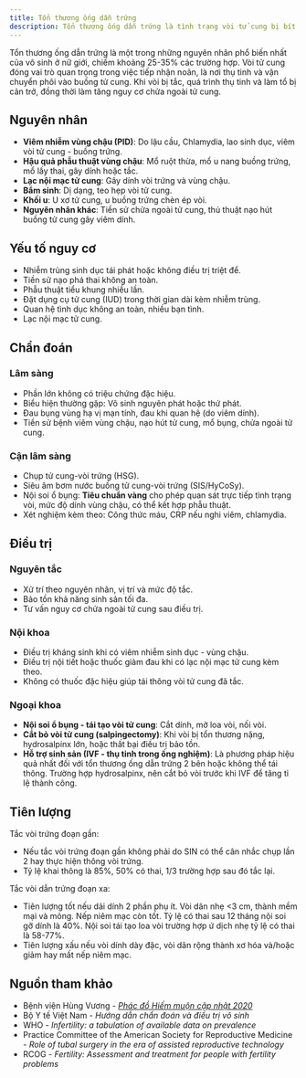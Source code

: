 ```yaml
---
title: Tổn thương ống dẫn trứng
description: Tổn thương ống dẫn trứng là tình trạng vòi tử cung bị bít tắc một phần hoặc toàn bộ, gây cản trở quá trình thụ tinh và vận chuyển phôi, là nguyên nhân thường gặp của vô sinh nữ.
---
```


Tổn thương ống dẫn trứng là một trong những nguyên nhân phổ biến nhất của vô sinh ở nữ giới, chiếm khoảng 25-35% các trường hợp. Vòi tử cung đóng vai trò quan trọng trong việc tiếp nhận noãn, là nơi thụ tinh và vận chuyển phôi vào buồng tử cung. Khi vòi bị tắc, quá trình thụ tinh và làm tổ bị cản trở, đồng thời làm tăng nguy cơ chửa ngoài tử cung.

## Nguyên nhân

- **Viêm nhiễm vùng chậu (PID)**: Do lậu cầu, Chlamydia, lao sinh dục, viêm vòi tử cung - buồng trứng.
- **Hậu quả phẫu thuật vùng chậu**: Mổ ruột thừa, mổ u nang buồng trứng, mổ lấy thai, gây dính hoặc tắc.
- **Lạc nội mạc tử cung**: Gây dính vòi trứng và vùng chậu.
- **Bẩm sinh**: Dị dạng, teo hẹp vòi tử cung.
- **Khối u**: U xơ tử cung, u buồng trứng chèn ép vòi.
- **Nguyên nhân khác**: Tiền sử chửa ngoài tử cung, thủ thuật nạo hút buồng tử cung gây viêm dính.

## Yếu tố nguy cơ

- Nhiễm trùng sinh dục tái phát hoặc không điều trị triệt để.
- Tiền sử nạo phá thai không an toàn.
- Phẫu thuật tiểu khung nhiều lần.
- Đặt dụng cụ tử cung (IUD) trong thời gian dài kèm nhiễm trùng.
- Quan hệ tình dục không an toàn, nhiều bạn tình.
- Lạc nội mạc tử cung.

## Chẩn đoán

### Lâm sàng

- Phần lớn không có triệu chứng đặc hiệu.
- Biểu hiện thường gặp: Vô sinh nguyên phát hoặc thứ phát.
- Đau bụng vùng hạ vị mạn tính, đau khi quan hệ (do viêm dính).
- Tiền sử bệnh viêm vùng chậu, nạo hút tử cung, mổ bụng, chửa ngoài tử cung.

### Cận lâm sàng

- Chụp tử cung-vòi trứng (HSG).
- Siêu âm bơm nước buồng tử cung-vòi trứng (SIS/HyCoSy).
- Nội soi ổ bụng: **Tiêu chuẩn vàng** cho phép quan sát trực tiếp tình trạng vòi, mức độ dính vùng chậu, có thể kết hợp phẫu thuật.
- Xét nghiệm kèm theo: Công thức máu, CRP nếu nghi viêm, chlamydia.

## Điều trị

### Nguyên tắc

- Xử trí theo nguyên nhân, vị trí và mức độ tắc.
- Bảo tồn khả năng sinh sản tối đa.
- Tư vấn nguy cơ chửa ngoài tử cung sau điều trị.

### Nội khoa

- Điều trị kháng sinh khi có viêm nhiễm sinh dục - vùng chậu.
- Điều trị nội tiết hoặc thuốc giảm đau khi có lạc nội mạc tử cung kèm theo.
- Không có thuốc đặc hiệu giúp tái thông vòi tử cung đã tắc.

### Ngoại khoa

- **Nội soi ổ bụng - tái tạo vòi tử cung**: Cắt dính, mở loa vòi, nối vòi.
- **Cắt bỏ vòi tử cung (salpingectomy)**: Khi vòi bị tổn thương nặng, hydrosalpinx lớn, hoặc thất bại điều trị bảo tồn.
- **Hỗ trợ sinh sản (IVF - thụ tinh trong ống nghiệm)**: Là phương pháp hiệu quả nhất đối với tổn thương ống dẫn trứng 2 bên hoặc không thể tái thông. Trường hợp hydrosalpinx, nên cắt bỏ vòi trước khi IVF để tăng tỉ lệ thành công.

## Tiên lượng

Tắc vòi trứng đoạn gần:

- Nếu tắc vòi trứng đoạn gần không phải do SIN có thể cân nhắc chụp lần 2 hay thực hiện thông vòi trứng.
- Tỷ lệ khai thông là 85%, 50% có thai, 1/3 trường hợp sau đó tắc lại.

Tắc vòi dẫn trứng đoạn xa:

- Tiên lượng tốt nếu dải dính 2 phần phụ ít. Vòi dãn nhẹ <3 cm, thành mềm mại và mỏng. Nếp niêm mạc còn tốt. Tỷ lệ có thai sau 12 tháng nội soi gỡ dính là 40%. Nội soi tái tạo
  loa vòi trường hợp ứ dịch nhẹ tỷ lệ có thai là 58-77%.
- Tiên lượng xấu nếu vòi dính dày đặc, vòi dãn rộng thành xơ hóa và/hoặc giảm hay mất nếp niêm mạc.

## Nguồn tham khảo

- Bệnh viện Hùng Vương - [_Phác đồ Hiếm muộn cập nhật 2020_](https://bvhungvuong.vn/danh-cho-nhan-vien/phac-do-hiem-muon-cap-nhat-2020)
- Bộ Y tế Việt Nam - _Hướng dẫn chẩn đoán và điều trị vô sinh_
- WHO - _Infertility: a tabulation of available data on prevalence_
- Practice Committee of the American Society for Reproductive Medicine - _Role of tubal surgery in the era of assisted reproductive technology_
- RCOG - _Fertility: Assessment and treatment for people with fertility problems_
